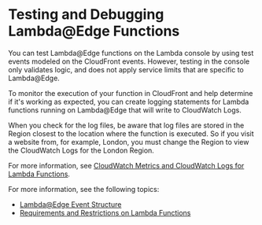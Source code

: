 # Testing and Debugging Lambda@Edge Functions<a name="lambda-edge-testing-debugging"></a>

You can test Lambda@Edge functions on the Lambda console by using test events modeled on the CloudFront events\. However, testing in the console only validates logic, and does not apply service limits that are specific to Lambda@Edge\. 

To monitor the execution of your function in CloudFront and help determine if it's working as expected, you can create logging statements for Lambda functions running on Lambda@Edge that will write to CloudWatch Logs\. 

When you check for the log files, be aware that log files are stored in the Region closest to the location where the function is executed\. So if you visit a website from, for example, London, you must change the Region to view the CloudWatch Logs for the London Region\.

For more information, see [CloudWatch Metrics and CloudWatch Logs for Lambda Functions](http://docs.aws.amazon.com/AmazonCloudFront/latest/DeveloperGuide/lambda-cloudwatch-metrics-logging.html)\.

For more information, see the following topics:
+ [Lambda@Edge Event Structure](lambda-event-structure.md)
+ [Requirements and Restrictions on Lambda Functions](lambda-requirements-limits.md)
